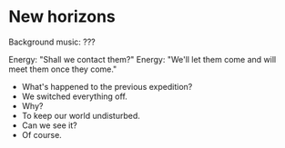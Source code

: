 # New horizons

Background music: ???


Energy: "Shall we contact them?"
Energy: "We'll let them come and will meet them once they come."




- What's happened to the previous expedition?
- We switched everything off.
- Why?
- To keep our world undisturbed. 
- Can we see it?
- Of course. 
